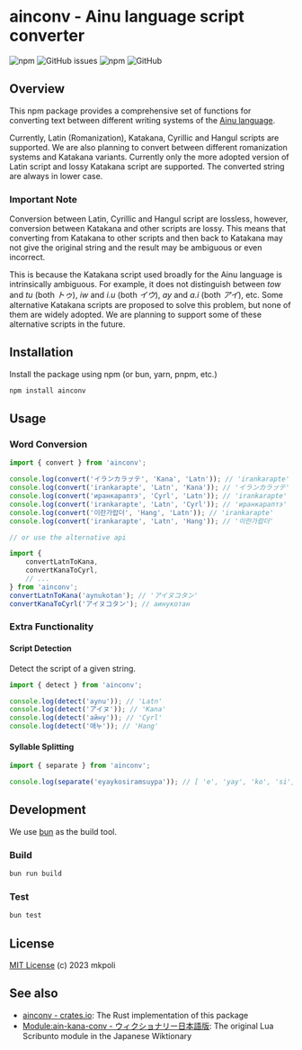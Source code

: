 # ainconv - Ainu language script converter

![npm](https://img.shields.io/npm/v/ainconv)
![GitHub issues](https://img.shields.io/github/issues/mkpoli/ainconv)
![npm](https://img.shields.io/npm/dw/ainconv)
![GitHub](https://img.shields.io/github/license/mkpoli/ainconv)

## Overview

This npm package provides a comprehensive set of functions for converting text between different writing systems of the [Ainu language](https://en.wikipedia.org/wiki/Ainu_language).

Currently, Latin (Romanization), Katakana, Cyrillic and Hangul scripts are supported. We are also planning to convert between different romanization systems and Katakana variants. Currently only the more adopted version of Latin script and lossy Katakana script are supported. The converted string are always in lower case.

### Important Note

Conversion between Latin, Cyrillic and Hangul script are lossless, however, conversion between Katakana and other scripts are lossy. This means that converting from Katakana to other scripts and then back to Katakana may not give the original string and the result may be ambiguous or even incorrect.

This is because the Katakana script used broadly for the Ainu language is intrinsically ambiguous. For example, it does not distinguish between *tow* and *tu* (both *トゥ*), *iw* and *i.u* (both *イウ*), *ay* and *a.i* (both *アイ*), etc. Some alternative Katakana scripts are proposed to solve this problem, but none of them are widely adopted. We are planning to support some of these alternative scripts in the future.

## Installation

Install the package using npm (or bun, yarn, pnpm, etc.)
```bash
npm install ainconv
```

## Usage

### Word Conversion

```javascript
import { convert } from 'ainconv';

console.log(convert('イランカラㇷ゚テ', 'Kana', 'Latn')); // 'irankarapte'
console.log(convert('irankarapte', 'Latn', 'Kana')); // 'イランカラㇷ゚テ'
console.log(convert('иранкараптэ', 'Cyrl', 'Latn')); // 'irankarapte'
console.log(convert('irankarapte', 'Latn', 'Cyrl')); // 'иранкараптэ'
console.log(convert('이란가랍더', 'Hang', 'Latn')); // 'irankarapte'
console.log(convert('irankarapte', 'Latn', 'Hang')); // '이란가랍더'

// or use the alternative api

import {
    convertLatnToKana,
    convertKanaToCyrl,
    // ...
} from 'ainconv';
convertLatnToKana('aynukotan'); // 'アイヌコタン'
convertKanaToCyrl('アイヌコタン'); // аинукотан
```

### Extra Functionality

#### Script Detection

Detect the script of a given string.
```javascript
import { detect } from 'ainconv';

console.log(detect('aynu')); // 'Latn'
console.log(detect('アイヌ')); // 'Kana'
console.log(detect('айну')); // 'Cyrl'
console.log(detect('애누')); // 'Hang'
```

#### Syllable Splitting

```javascript
import { separate } from 'ainconv';

console.log(separate('eyaykosiramsuypa')); // [ 'e', 'yay', 'ko', 'si', 'ram', 'suy', 'pa' ]
```

## Development
We use [bun](https://bun.sh/) as the build tool.

### Build
```bash
bun run build
```

### Test
```bash
bun test
```

## License

[MIT License](LICENSE) (c) 2023 mkpoli

## See also

* [ainconv - crates.io](https://crates.io/crates/ainconv): The Rust implementation of this package
* [Module:ain-kana-conv - ウィクショナリー日本語版](https://ja.wiktionary.org/wiki/%E3%83%A2%E3%82%B8%E3%83%A5%E3%83%BC%E3%83%AB:ain-kana-conv): The original Lua Scribunto module in the Japanese Wiktionary
